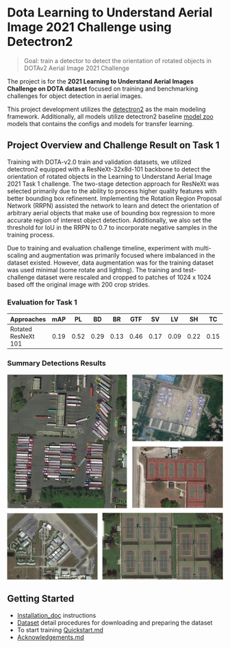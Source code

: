 # Dota Learning to Understand Aerial Image 2021 Challenge using Detectron2

> Goal: train a detector to detect the orientation of rotated objects in DOTAv2 Aerial Image 2021 Challenge

The project is for the __2021 Learning to Understand Aerial Images Challenge on DOTA dataset__ focused on training and benchmarking challenges for object detection in aerial images. 

This project development utilizes the [detectron2](https://github.com/facebookresearch/detectron2) as the main modeling framework. Additionally, all models utilize detectron2 baseline [model zoo](https://github.com/facebookresearch/detectron2/blob/master/MODEL_ZOO.md) models that contains the configs and models for transfer learning.

## Project Overview and Challenge Result on Task 1

Training with DOTA-v2.0 train and validation datasets, we utilized detectron2 equipped with a ResNeXt-32x8d-101 backbone to detect the orientation of rotated objects in the Learning to Understand Aerial Image 2021 Task 1 challenge. The two-stage detection approach for ResNeXt was selected primarily due to the ability to process higher quality features with better bounding box refinement. Implementing the Rotation Region Proposal Network (RRPN) assisted the network to learn and detect the orientation of arbitrary aerial objects that make use of bounding box regression to more accurate region of interest object detection. Additionally, we also set the threshold for IoU in the RRPN to 0.7 to incorporate negative samples in the training process. 

Due to training and evaluation challenge timeline, experiment with multi-scaling and augmentation was primarily focused where imbalanced in the dataset existed. However, data augmentation was for the training dataset was used minimal (some rotate and lighting). The training and test-challenge dataset were rescaled and cropped to patches of 1024 x 1024 based off the original image with 200 crop strides. 


### Evaluation for Task 1


| Approaches | mAP | PL | BD | BR | GTF | SV | LV | SH | TC | BC | ST | SBF | RA | HA | SP | HC | CC | AIR | HP |
|------------|:---:|:--:|:--:|:--:|:---:|:--:|:--:|:--:|:--:|:--:|:--:|:---:|:--:|:--:|:--:|:--:|:--:|:--:|:--:|
|Rotated ResNeXt 101|0.19|0.52|0.29|0.13|0.46|0.17|0.09|0.22|0.15|0.09|0.35|0.16|0.35|0.11|0.01|0.00|0.00|0.23|0.02|

### Summary Detections Results

![](docs/media/20k_dotav2_1024split_val_080421_dotatrainval_devkit_frcnn_X101_nc24x01.png)


## Getting Started

* [Installation_doc](docs/01_Installation.md) instructions
* [Dataset](docs/02_Dataset_Details.md) detail procedures for downloading and preparing the dataset
* To start training [Quickstart.md](docs/03_Quickstart.md)
* [Acknowledgements.md](docs/Acknowledgements.md)

